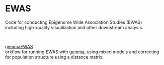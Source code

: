 # EWAS
Code for conducting Epigenome Wide Association Studies (EWAS) including high-quality visualization and other downstream analysis. <br/>

<br/>

[gemmaEWAS](https://github.com/Dario-Galanti/EWAS/tree/main/gemmaEWAS) <br/>
orkflow for running EWAS with [gemma](https://github.com/genetics-statistics/GEMMA), using mixed models and correcting for population structure using a distance matrix.

